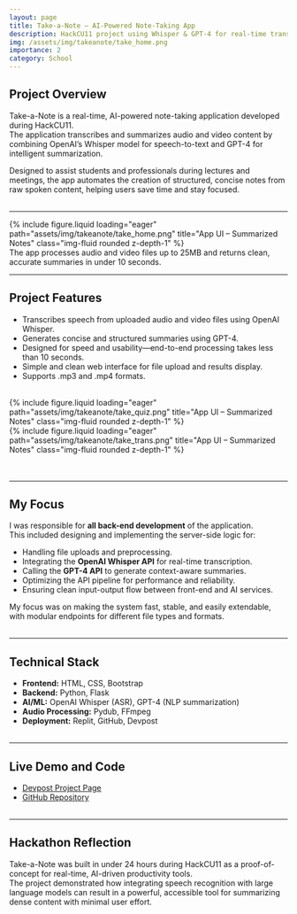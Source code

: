 ```yaml
---
layout: page
title: Take-a-Note – AI-Powered Note-Taking App
description: HackCU11 project using Whisper & GPT-4 for real-time transcription and summarization
img: /assets/img/takeanote/take_home.png
importance: 2
category: School
---
```


## Project Overview

Take-a-Note is a real-time, AI-powered note-taking application developed during HackCU11.  
The application transcribes and summarizes audio and video content by combining OpenAI’s Whisper model for speech-to-text and GPT-4 for intelligent summarization.

Designed to assist students and professionals during lectures and meetings, the app automates the creation of structured, concise notes from raw spoken content, helping users save time and stay focused.
<br><br>

---

<div class="row">
  <div class="col-sm mt-3 mt-md-0">
    {% include figure.liquid loading="eager" path="assets/img/takeanote/take_home.png" title="App UI – Summarized Notes" class="img-fluid rounded z-depth-1" %}
  </div>
</div>

<div class="caption">
  The app processes audio and video files up to 25MB and returns clean, accurate summaries in under 10 seconds.
</div>

---

## Project Features

- Transcribes speech from uploaded audio and video files using OpenAI Whisper.
- Generates concise and structured summaries using GPT-4.
- Designed for speed and usability—end-to-end processing takes less than 10 seconds.
- Simple and clean web interface for file upload and results display.
- Supports .mp3 and .mp4 formats.
<br><br>

<div class="row">
  <div class="col-sm mt-2 mt-md-0">
    {% include figure.liquid loading="eager" path="assets/img/takeanote/take_quiz.png" title="App UI – Summarized Notes" class="img-fluid rounded z-depth-1" %}
  </div>
  <div class="col-sm mt-2 mt-md-0">
    {% include figure.liquid loading="eager" path="assets/img/takeanote/take_trans.png" title="App UI – Summarized Notes" class="img-fluid rounded z-depth-1" %}
  </div>
</div>
<br><br>

---
## My Focus 

I was responsible for **all back-end development** of the application.  
This included designing and implementing the server-side logic for:

- Handling file uploads and preprocessing.
- Integrating the **OpenAI Whisper API** for real-time transcription.
- Calling the **GPT-4 API** to generate context-aware summaries.
- Optimizing the API pipeline for performance and reliability.
- Ensuring clean input-output flow between front-end and AI services.

My focus was on making the system fast, stable, and easily extendable, with modular endpoints for different file types and formats.
<br><br>

---

## Technical Stack

- **Frontend:** HTML, CSS, Bootstrap  
- **Backend:** Python, Flask  
- **AI/ML:** OpenAI Whisper (ASR), GPT-4 (NLP summarization)  
- **Audio Processing:** Pydub, FFmpeg  
- **Deployment:** Replit, GitHub, Devpost
<br><br>

---

## Live Demo and Code

- [Devpost Project Page](https://devpost.com/software/take-a-note?ref_content=my-projects-tab&ref_feature=my_projects)  
- [GitHub Repository](https://github.com/Ales4999/takeanote) 
<br><br>

---

## Hackathon Reflection

Take-a-Note was built in under 24 hours during HackCU11 as a proof-of-concept for real-time, AI-driven productivity tools.  
The project demonstrated how integrating speech recognition with large language models can result in a powerful, accessible tool for summarizing dense content with minimal user effort.

